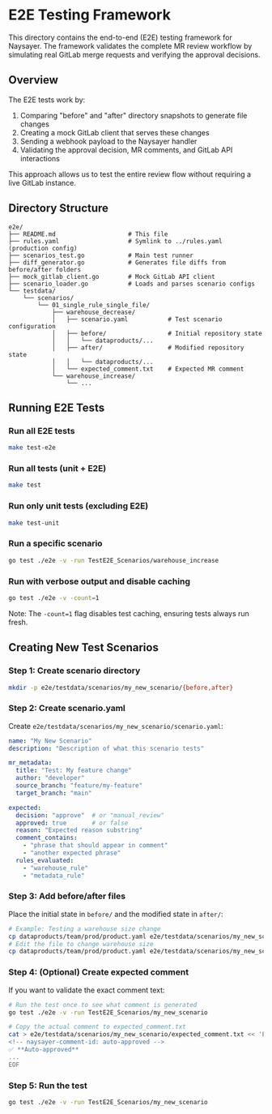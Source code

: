 # E2E Testing Framework

This directory contains the end-to-end (E2E) testing framework for Naysayer. The framework validates the complete MR review workflow by simulating real GitLab merge requests and verifying the approval decisions.

## Overview

The E2E tests work by:
1. Comparing "before" and "after" directory snapshots to generate file changes
2. Creating a mock GitLab client that serves these changes
3. Sending a webhook payload to the Naysayer handler
4. Validating the approval decision, MR comments, and GitLab API interactions

This approach allows us to test the entire review flow without requiring a live GitLab instance.

## Directory Structure

```
e2e/
├── README.md                    # This file
├── rules.yaml                   # Symlink to ../rules.yaml (production config)
├── scenarios_test.go            # Main test runner
├── diff_generator.go            # Generates file diffs from before/after folders
├── mock_gitlab_client.go        # Mock GitLab API client
├── scenario_loader.go           # Loads and parses scenario configs
└── testdata/
    └── scenarios/
        └── 01_single_rule_single_file/
            ├── warehouse_decrease/
            │   ├── scenario.yaml           # Test scenario configuration
            │   ├── before/                 # Initial repository state
            │   │   └── dataproducts/...
            │   ├── after/                  # Modified repository state
            │   │   └── dataproducts/...
            │   └── expected_comment.txt    # Expected MR comment
            └── warehouse_increase/
                └── ...
```

## Running E2E Tests

### Run all E2E tests
```bash
make test-e2e
```

### Run all tests (unit + E2E)
```bash
make test
```

### Run only unit tests (excluding E2E)
```bash
make test-unit
```

### Run a specific scenario
```bash
go test ./e2e -v -run TestE2E_Scenarios/warehouse_increase
```

### Run with verbose output and disable caching
```bash
go test ./e2e -v -count=1
```

Note: The `-count=1` flag disables test caching, ensuring tests always run fresh.


## Creating New Test Scenarios

### Step 1: Create scenario directory

```bash
mkdir -p e2e/testdata/scenarios/my_new_scenario/{before,after}
```

### Step 2: Create scenario.yaml

Create `e2e/testdata/scenarios/my_new_scenario/scenario.yaml`:

```yaml
name: "My New Scenario"
description: "Description of what this scenario tests"

mr_metadata:
  title: "Test: My feature change"
  author: "developer"
  source_branch: "feature/my-feature"
  target_branch: "main"

expected:
  decision: "approve"  # or "manual_review"
  approved: true       # or false
  reason: "Expected reason substring"
  comment_contains:
    - "phrase that should appear in comment"
    - "another expected phrase"
  rules_evaluated:
    - "warehouse_rule"
    - "metadata_rule"
```

### Step 3: Add before/after files

Place the initial state in `before/` and the modified state in `after/`:

```bash
# Example: Testing a warehouse size change
cp dataproducts/team/prod/product.yaml e2e/testdata/scenarios/my_new_scenario/before/
# Edit the file to change warehouse size
cp dataproducts/team/prod/product.yaml e2e/testdata/scenarios/my_new_scenario/after/
```

### Step 4: (Optional) Create expected comment

If you want to validate the exact comment text:

```bash
# Run the test once to see what comment is generated
go test ./e2e -v -run TestE2E_Scenarios/my_new_scenario

# Copy the actual comment to expected_comment.txt
cat > e2e/testdata/scenarios/my_new_scenario/expected_comment.txt << 'EOF'
<!-- naysayer-comment-id: auto-approved -->
✅ **Auto-approved**
...
EOF
```

### Step 5: Run the test

```bash
go test ./e2e -v -run TestE2E_Scenarios/my_new_scenario
```
